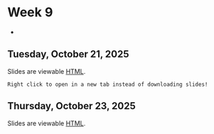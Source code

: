 # Week 9
-

## Tuesday, October 21, 2025


Slides are viewable [HTML](day_16.html). 

```{note}
Right click to open in a new tab instead of downloading slides!
```


## Thursday, October 23, 2025

Slides are viewable [HTML](day_17.html). 


